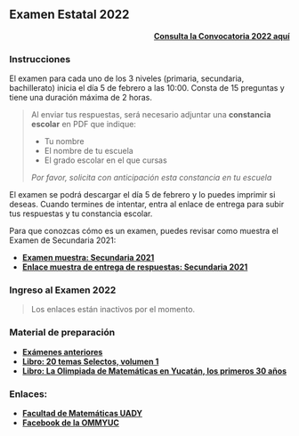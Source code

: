 ## Examen Estatal 2022

<div style="text-align: right">
  <b><a href="http://ommyuc.org/a/2022/convocatoria-2022.pdf">Consulta la Convocatoria 2022 aquí</a></b>
</div>

### Instrucciones

El examen para cada uno de los 3 niveles (primaria, secundaria, bachillerato) inicia el día 5 de febrero a las 10:00.
Consta de 15 preguntas y tiene una duración máxima de 2 horas.

> Al enviar tus respuestas, será necesario adjuntar una **constancia escolar** en PDF que indique:
> * Tu nombre
> * El nombre de tu escuela
> * El grado escolar en el que cursas 
> 
> _Por favor, solicita con anticipación esta constancia en tu escuela_ 

El examen se podrá descargar el día 5 de febrero y lo puedes imprimir si deseas. Cuando termines de intentar, entra al enlace de entrega para subir tus respuestas y tu constancia escolar.  

Para que conozcas cómo es un examen, puedes revisar como muestra el Examen de Secundaria 2021:
* **[Examen muestra: Secundaria 2021](https://github.com/morfismo/ommyuc-web/raw/gh-pages/a/2022/OMMYUC2021-SECUNDARIA.pdf)**
* **[Enlace muestra de entrega de respuestas: Secundaria 2021](https://docs.google.com/forms/d/e/1FAIpQLSf0OapKm_ZdlPczlO3ZaXcFsvJb_lolijOHoZhkZJwOSe4ttA/viewform?usp=sf_link)**

### Ingreso al Examen 2022

> Los enlaces están inactivos por el momento.


### Material de preparación

* **[Exámenes anteriores](https://intranet.matematicas.uady.mx/omm/problemarios)**
* **[Libro: 20 temas Selectos, volumen 1](https://libreria.uady.mx/products/veinte-temas-selectos-de-matematicas-en-educacion-basica-volumen-i?_pos=2&_sid=377d6fe44&_ss=r)**
* **[Libro: La Olimpiada de Matemáticas en Yucatán, los primeros 30 años](https://libreria.uady.mx/products/la-olimpiada-mexicana-de-matematicas-en-yucatan?_pos=1&_sid=02a776b67&_ss=r)**


### Enlaces:

* **[Facultad de Matemáticas UADY](https://intranet.matematicas.uady.mx/omm/)**
* **[Facebook de la OMMYUC](https://www.facebook.com/OMMYucatan)**
